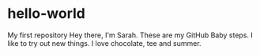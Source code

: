 # hello-world
My first repository
Hey there,
I'm Sarah. These are my GitHub Baby steps. I like to try out new things. I love chocolate, tee and summer.
